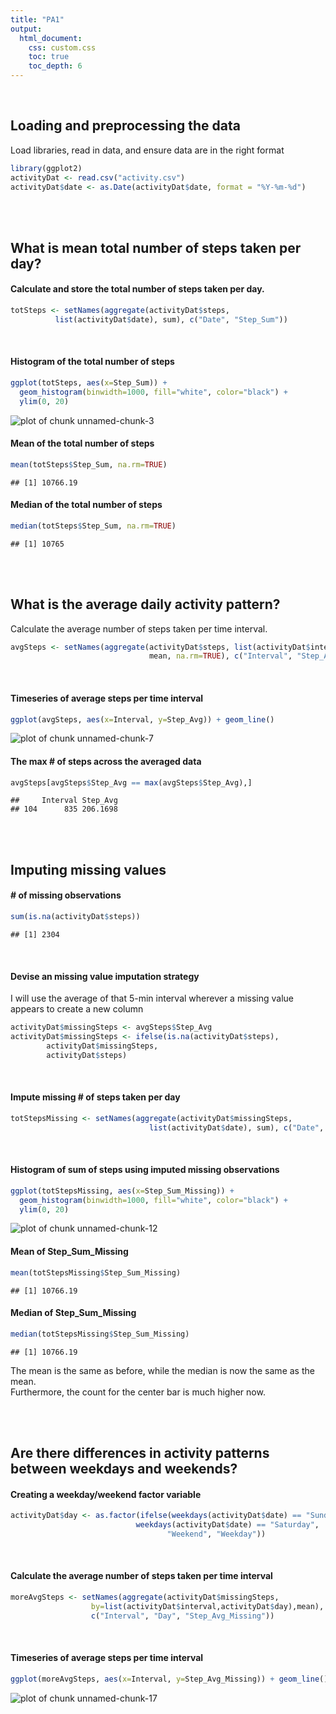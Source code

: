 ```yaml
---
title: "PA1"
output:
  html_document:
    css: custom.css
    toc: true
    toc_depth: 6
---
```

<br>

## Loading and preprocessing the data
Load libraries, read in data, and ensure data are in the right format

```r
library(ggplot2)
activityDat <- read.csv("activity.csv")
activityDat$date <- as.Date(activityDat$date, format = "%Y-%m-%d")
```
<br><br>

## What is mean total number of steps taken per day?

#### Calculate and store the total number of steps taken per day.  

```r
totSteps <- setNames(aggregate(activityDat$steps, 
          list(activityDat$date), sum), c("Date", "Step_Sum"))
```
<br>

#### Histogram of the total number of steps

```r
ggplot(totSteps, aes(x=Step_Sum)) + 
  geom_histogram(binwidth=1000, fill="white", color="black") +
  ylim(0, 20)
```

![plot of chunk unnamed-chunk-3](figure/unnamed-chunk-3-1.png) 
<br>

#### Mean of the total number of steps 

```r
mean(totSteps$Step_Sum, na.rm=TRUE)
```

```
## [1] 10766.19
```

#### Median of the total number of steps 

```r
median(totSteps$Step_Sum, na.rm=TRUE)
```

```
## [1] 10765
```

<br><br>

## What is the average daily activity pattern?
Calculate the average number of steps taken per time interval.

```r
avgSteps <- setNames(aggregate(activityDat$steps, list(activityDat$interval),
                               mean, na.rm=TRUE), c("Interval", "Step_Avg"))
```
<br>

#### Timeseries of average steps per time interval

```r
ggplot(avgSteps, aes(x=Interval, y=Step_Avg)) + geom_line()
```

![plot of chunk unnamed-chunk-7](figure/unnamed-chunk-7-1.png) 
<br>

#### The max # of steps across the averaged data

```r
avgSteps[avgSteps$Step_Avg == max(avgSteps$Step_Avg),]
```

```
##     Interval Step_Avg
## 104      835 206.1698
```

<br><br>

## Imputing missing values

#### # of missing observations

```r
sum(is.na(activityDat$steps))
```

```
## [1] 2304
```
<br>

#### Devise an missing value imputation strategy
I will use the average of that 5-min interval wherever a missing value  
appears to create a new column

```r
activityDat$missingSteps <- avgSteps$Step_Avg
activityDat$missingSteps <- ifelse(is.na(activityDat$steps), 
        activityDat$missingSteps, 
        activityDat$steps)
```
<br>


#### Impute missing # of steps taken per day

```r
totStepsMissing <- setNames(aggregate(activityDat$missingSteps, 
                               list(activityDat$date), sum), c("Date", "Step_Sum_Missing"))
```
<br>

#### Histogram of sum of steps using imputed missing observations

```r
ggplot(totStepsMissing, aes(x=Step_Sum_Missing)) + 
  geom_histogram(binwidth=1000, fill="white", color="black") +
  ylim(0, 20)
```

![plot of chunk unnamed-chunk-12](figure/unnamed-chunk-12-1.png) 
<br>

#### Mean of Step_Sum_Missing

```r
mean(totStepsMissing$Step_Sum_Missing)
```

```
## [1] 10766.19
```

#### Median of Step_Sum_Missing

```r
median(totStepsMissing$Step_Sum_Missing)
```

```
## [1] 10766.19
```
The mean is the same as before, while the median is now the same as the mean.  
Furthermore, the count for the center bar is much higher now.

<br><br>

## Are there differences in activity patterns between weekdays and weekends?

#### Creating a weekday/weekend factor variable

```r
activityDat$day <- as.factor(ifelse(weekdays(activityDat$date) == "Sunday" | 
                            weekdays(activityDat$date) == "Saturday", 
                                   "Weekend", "Weekday"))
```
<br>

#### Calculate the average number of steps taken per time interval

```r
moreAvgSteps <- setNames(aggregate(activityDat$missingSteps, 
                  by=list(activityDat$interval,activityDat$day),mean),
                  c("Interval", "Day", "Step_Avg_Missing"))
```
<br>

#### Timeseries of average steps per time interval

```r
ggplot(moreAvgSteps, aes(x=Interval, y=Step_Avg_Missing)) + geom_line() + facet_grid(Day ~ .)
```

![plot of chunk unnamed-chunk-17](figure/unnamed-chunk-17-1.png) 
